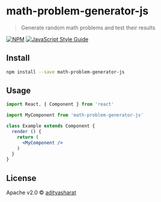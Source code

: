 # math-problem-generator-js

> Generate random math problems and test their results

[![NPM](https://img.shields.io/npm/v/math-problem-generator-js.svg)](https://www.npmjs.com/package/math-problem-generator-js) [![JavaScript Style Guide](https://img.shields.io/badge/code_style-standard-brightgreen.svg)](https://standardjs.com)

## Install

```bash
npm install --save math-problem-generator-js
```

## Usage

```jsx
import React, { Component } from 'react'

import MyComponent from 'math-problem-generator-js'

class Example extends Component {
  render () {
    return (
      <MyComponent />
    )
  }
}
```

## License

Apache v2.0 © [adityasharat](https://github.com/adityasharat)
